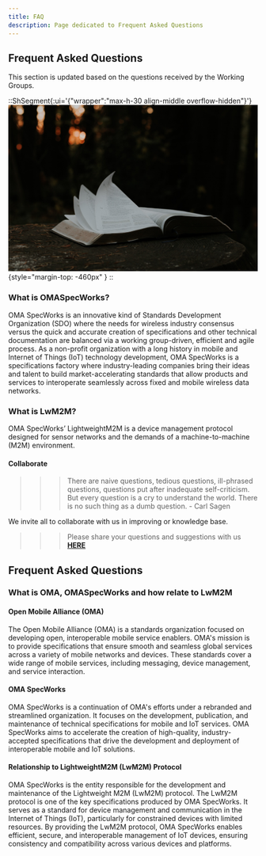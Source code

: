 ```yaml
---
title: FAQ
description: Page dedicated to Frequent Asked Questions
--- 
```


## Frequent Asked Questions
This section is updated based on the questions received by the Working Groups.

::ShSegment{:ui='{"wrapper":"max-h-30 align-middle overflow-hidden"}'}
![priscilla-du-preez-lIpubE3_DEQ-unsplash.jpeg](/images/lwm2m/priscilla-du-preez-lIpubE3_DEQ-unsplash.jpeg){style="margin-top: -460px"  }
::
### What is OMASpecWorks?

OMA SpecWorks is an innovative kind of Standards Development Organization (SDO)
where the needs for wireless industry consensus versus the quick and accurate
creation of specifications and other technical documentation are balanced via a
working group-driven, efficient and agile process. As a non-profit organization
with a long history in mobile and Internet of Things (IoT) technology
development, OMA SpecWorks is a specifications factory where industry-leading
companies bring their ideas and talent to build market-accelerating standards
that allow products and services to interoperate seamlessly across fixed and
mobile wireless data networks.

### What is LwM2M?

OMA SpecWorks’ LightweightM2M is a device management protocol designed for
sensor networks and the demands of a machine-to-machine (M2M) environment.
</br>

#### Collaborate

>>> There are naive questions, tedious questions, ill-phrased questions,
questions put after inadequate self-criticism. But every question is a cry to
understand the world. There is no such thing as a dumb question. - Carl Sagen

We invite all to collaborate with us in improving or knowledge base. 

>>> Please share your questions and suggestions with us
<a href="https://github.com/OpenMobileAlliance/OMA_LwM2M_for_Developers/issues" target="_blank"><strong>HERE</strong></a>

## Frequent Asked Questions
### What is OMA, OMASpecWorks and how relate to LwM2M
#### Open Mobile Alliance (OMA)
The Open Mobile Alliance (OMA) is a standards organization focused on developing open, interoperable mobile service enablers. OMA's mission is to provide specifications that ensure smooth and seamless global services across a variety of mobile networks and devices. These standards cover a wide range of mobile services, including messaging, device management, and service interaction.

#### OMA SpecWorks
OMA SpecWorks is a continuation of OMA's efforts under a rebranded and streamlined organization. It focuses on the development, publication, and maintenance of technical specifications for mobile and IoT services. OMA SpecWorks aims to accelerate the creation of high-quality, industry-accepted specifications that drive the development and deployment of interoperable mobile and IoT solutions.

#### Relationship to LightweightM2M (LwM2M) Protocol
OMA SpecWorks is the entity responsible for the development and maintenance of the Lightweight M2M (LwM2M) protocol. The LwM2M protocol is one of the key specifications produced by OMA SpecWorks. It serves as a standard for device management and communication in the Internet of Things (IoT), particularly for constrained devices with limited resources. By providing the LwM2M protocol, OMA SpecWorks enables efficient, secure, and interoperable management of IoT devices, ensuring consistency and compatibility across various devices and platforms.
